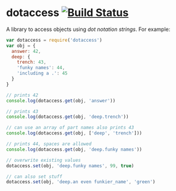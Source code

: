 dotaccess [![Build Status](https://secure.travis-ci.org/daaku/nodejs-dotaccess.png)](http://travis-ci.org/daaku/nodejs-dotaccess)
=========

A library to access objects using *dot notation strings*. For example:

```javascript
var dotaccess = require('dotaccess')
var obj = {
  answer: 42,
  deep: {
    trench: 43,
    'funky names': 44,
    'including a .': 45
  }
}

// prints 42
console.log(dotaccess.get(obj, 'answer'))

// prints 43
console.log(dotaccess.get(obj, 'deep.trench'))

// can use an array of part names also prints 43
console.log(dotaccess.get(obj, ['deep', 'trench']))

// prints 44, spaces are allowed
console.log(dotaccess.get(obj, 'deep.funky names'))

// overwrite existing values
dotaccess.set(obj, 'deep.funky names', 99, true)

// can also set stuff
dotaccess.set(obj, 'deep.an even funkier_name', 'green')
```
